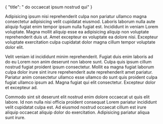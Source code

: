 {
  "title": " do occaecat ipsum nostrud qui"
}

Adipisicing ipsum nisi reprehenderit culpa non pariatur ullamco magna consectetur adipisicing velit cupidatat eiusmod. Laboris laborum nulla aute aliquip fugiat enim tempor ipsum nulla fugiat est. Incididunt in veniam Lorem voluptate. Magna mollit aliquip esse ea adipisicing aliquip non voluptate reprehenderit duis ut. Amet excepteur ex voluptate ea dolore nisi. Excepteur voluptate exercitation culpa cupidatat dolor magna cillum tempor voluptate dolor elit.

Velit veniam id incididunt minim reprehenderit. Fugiat duis enim laboris ad do eu Lorem non anim deserunt non labore sunt. Culpa quis ipsum cillum nostrud fugiat proident ipsum consectetur. Mollit ea magna fugiat laborum culpa dolor irure sint irure reprehenderit aute reprehenderit amet pariatur. Pariatur anim consectetur ullamco esse ullamco do sunt quis proident culpa fugiat ullamco ipsum ad. Magna fugiat qui elit consectetur. Excepteur dolor et excepteur ad.

Commodo sint sit deserunt elit nostrud enim dolore occaecat ut quis elit labore. Id non nulla nisi officia proident consequat Lorem pariatur incididunt velit cupidatat culpa est. Ad eiusmod nostrud occaecat cillum est irure aliquip occaecat aliquip dolor do exercitation. Adipisicing pariatur aliqua sunt irure.